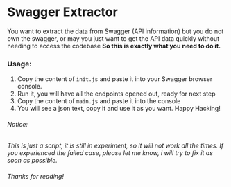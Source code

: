 # Swagger Extractor

You want  to extract the data from Swagger (API information) but you do not own the swagger, or may you just want to get the API data quickly without needing to access the codebase
**So this is exactly what you need to do it.**

### Usage:
1. Copy the content of ``init.js`` and paste it into your Swagger browser console.
2. Run it, you will have all the endpoints opened out, ready for next step
3. Copy the content of ``main.js`` and paste it into the console
4. You will see a json text, copy it and use it as you want. Happy Hacking!

###### _Notice_: 
_This is just a script, it is still in experiment, so it will not work all the times. 
If you experienced the failed case, please let me know, i will try to fix it as soon as possible._

###### _Thanks for reading!_